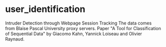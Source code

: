 # user_identification
Intruder Detection through Webpage Session Tracking
The data comes from Blaise Pascal University proxy servers. Paper "A Tool for Classification of Sequential Data" by Giacomo Kahn, Yannick Loiseau and Olivier Raynaud.